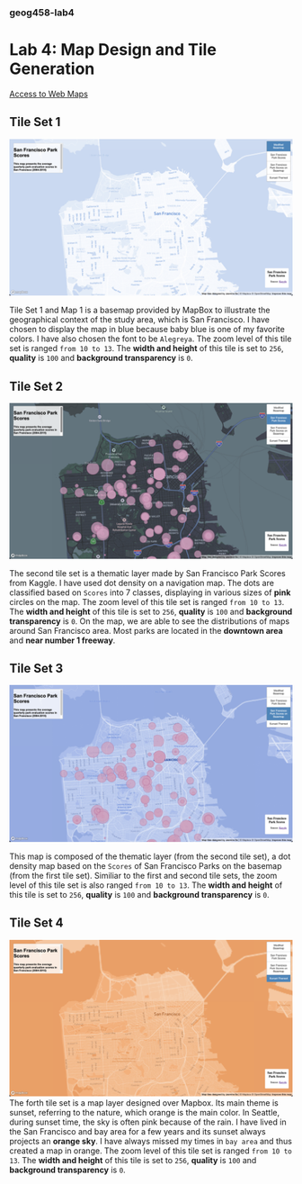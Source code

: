 ### geog458-lab4

# Lab 4: Map Design and Tile Generation 

[Access to Web Maps](http://127.0.0.1:5500/index.html)

## Tile Set 1 
![Basemap](assets/tile_sets_1/basemap_screenshot.png)

Tile Set 1 and Map 1 is a basemap provided by MapBox to illustrate the geographical context of the study area, which is San Francisco. I have chosen to display the map in blue because baby blue is one of my favorite colors. I have also chosen the font to be `Alegreya`. The zoom level of this tile set is ranged `from 10 to 13`. The **width and height** of this tile is set to `256`, **quality** is `100` and **background transparency** is `0`.

## Tile Set 2
![Map of San Francisco Park Scores](assets/tile_sets_2/second_screenshot.png)

The second tile set is a thematic layer made by San Francisco Park Scores from Kaggle. I have used dot density on a navigation map. The dots are classified based on `Scores` into 7 classes, displaying in various sizes of **pink** circles on the map. The zoom level of this tile set is ranged `from 10 to 13`. The **width and height** of this tile is set to `256`, **quality** is `100` and **background transparency** is `0`. On the map, we are able to see the distributions of maps around San Francisco area. Most parks are located in the **downtown area** and **near number 1 freeway**. 

## Tile Set 3 
![Map of San Francisco Park on basemap](assets/tile_sets_3//third_screenshot.png)

This map is composed of the thematic layer (from the second tile set), a dot density map based on the `Scores` of San Francisco Parks on the basemap (from the first tile set). Similiar to the first and second tile sets, the zoom level of this tile set is also ranged `from 10 to 13`. The **width and height** of this tile is set to `256`, **quality** is `100` and **background transparency** is `0`.

## Tile Set 4
![Map of San Francisco Sunset-Themed](assets/tile_sets_4/forth_screenshot.png)
The forth tile set is a map layer designed over Mapbox. Its main theme is sunset, referring to the nature, which orange is the main color. In Seattle, during sunset time, the sky is often pink because of the rain. I have lived in the San Francisco and bay area for a few years and its sunset always projects an **orange sky**. I have always missed my times in `bay area` and thus created a map in orange. The zoom level of this tile set is ranged `from 10 to 13`. The **width and height** of this tile is set to `256`, **quality** is `100` and **background transparency** is `0`.
